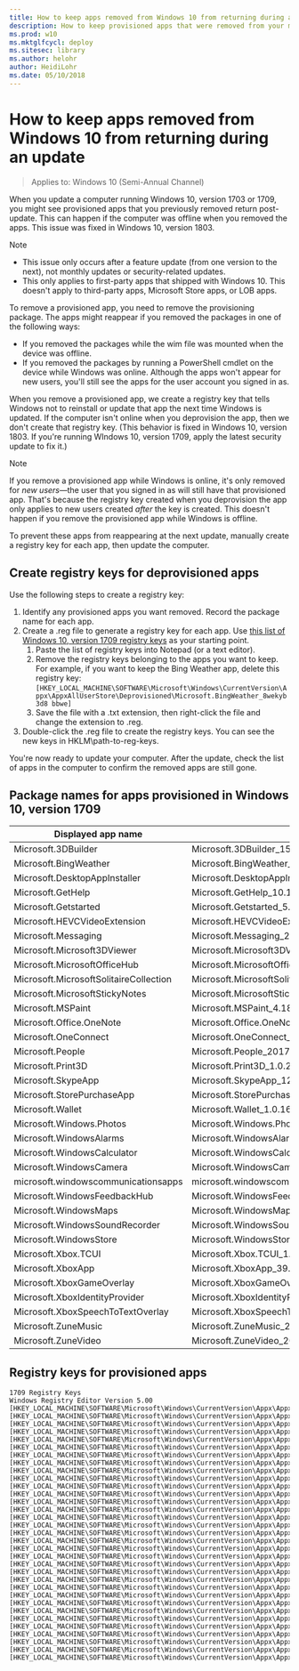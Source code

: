```yaml
---
title: How to keep apps removed from Windows 10 from returning during an update
description: How to keep provisioned apps that were removed from your machine from returning during an update.
ms.prod: w10
ms.mktglfcycl: deploy
ms.sitesec: library
ms.author: helohr
author: HeidiLohr
ms.date: 05/10/2018
---
```

# How to keep apps removed from Windows 10 from returning during an update

>Applies to: Windows 10 (Semi-Annual Channel)

When you update a computer running Windows 10, version 1703 or 1709, you might see provisioned apps that you previously removed return post-update. This can happen if the computer was offline when you removed the apps. This issue was fixed in Windows 10, version 1803.

>[!NOTE]
>* This issue only occurs after a feature update (from one version to the next), not monthly updates or security-related updates.
>* This only applies to first-party apps that shipped with Windows 10. This doesn't apply to third-party apps, Microsoft Store apps, or LOB apps.

To remove a provisioned app, you need to remove the provisioning package. The apps might reappear if you removed the packages in one of the following ways:

* If you removed the packages while the wim file was mounted when the device was offline.
* If you removed the packages by running a PowerShell cmdlet on the device while Windows was online. Although the apps won't appear for new users, you'll still see the apps for the user account you signed in as.

When you remove a provisioned app, we create a registry key that tells Windows not to reinstall or update that app the next time Windows is updated. If the computer isn't online when you deprovision the app, then we don't create that registry key. (This behavior is fixed in Windows 10, version 1803. If you're running WIndows 10, version 1709, apply the latest security update to fix it.)

>[!NOTE]
>If you remove a provisioned app while Windows is online, it's only removed for *new users*—the user that you signed in as will still have that provisioned app. That's because the registry key created when you deprovision the app only applies to new users created *after* the key is created. This doesn't happen if you remove the provisioned app while Windows is offline.

To prevent these apps from reappearing at the next update, manually create a registry key for each app, then update the computer.

## Create registry keys for deprovisioned apps

Use the following steps to create a registry key:

1. Identify any provisioned apps you want removed. Record the package name for each app.
2. Create a .reg file to generate a registry key for each app. Use [this list of Windows 10, version 1709 registry keys](#registry-keys-for-provisioned-apps) as your starting point.
    1. Paste the list of registry keys into Notepad (or a text editor).
    2. Remove the registry keys belonging to the apps you want to keep. For example, if you want to keep the Bing Weather app, delete this registry key: `[HKEY_LOCAL_MACHINE\SOFTWARE\Microsoft\Windows\CurrentVersion\Appx\AppxAllUserStore\Deprovisioned\Microsoft.BingWeather_8wekyb3d8 bbwe]`
    3. Save the file with a .txt extension, then right-click the file and change the extension to .reg.
3. Double-click the .reg file to create the registry keys. You can see the new keys in HKLM\\path-to-reg-keys.

You're now ready to update your computer. After the update, check the list of apps in the computer to confirm the removed apps are still gone.

## Package names for apps provisioned in Windows 10, version 1709

|Displayed app name|Package name|
|---|---|
|Microsoft.3DBuilder|Microsoft.3DBuilder_15.2.10821.1000_neutral_~_8wekyb3d8bbwe|
|Microsoft.BingWeather|Microsoft.BingWeather_4.23.10923.0_neutral_~_8wekyb3d8bbwe|
|Microsoft.DesktopAppInstaller|Microsoft.DesktopAppInstaller_1.10.16004.0_neutral_~_8wekyb3d8bbwe|
|Microsoft.GetHelp|Microsoft.GetHelp_10.1706.1811.0_neutral_~_8wekyb3d8bbwe|
|Microsoft.Getstarted|Microsoft.Getstarted_5.12.2691.1000_neutral_~_8wekyb3d8bbwe|
|Microsoft.HEVCVideoExtension|Microsoft.HEVCVideoExtension_1.0.2512.0_x64__8wekyb3d8bbwe|
|Microsoft.Messaging|Microsoft.Messaging_2018.124.707.0_neutral_~_8wekyb3d8bbwe|
|Microsoft.Microsoft3DViewer|Microsoft.Microsoft3DViewer_3.1803.29012.0_neutral_~_8wekyb3d8bbwe|
|Microsoft.MicrosoftOfficeHub|Microsoft.MicrosoftOfficeHub_2017.715.118.0_neutral_~_8wekyb3d8bbwe|
|Microsoft.MicrosoftSolitaireCollection|Microsoft.MicrosoftSolitaireCollection_3.18.12091.0_neutral_~_8wekyb3d8bbwe|
|Microsoft.MicrosoftStickyNotes|Microsoft.MicrosoftStickyNotes_2.1.18.0_neutral_~_8wekyb3d8bbwe|
|Microsoft.MSPaint|Microsoft.MSPaint_4.1803.21027.0_neutral_~_8wekyb3d8bbwe|
|Microsoft.Office.OneNote|Microsoft.Office.OneNote_2015.9126.21251.0_neutral_~_8wekyb3d8bbwe|
|Microsoft.OneConnect|Microsoft.OneConnect_3.1708.2224.0_neutral_~_8wekyb3d8bbwe|
|Microsoft.People|Microsoft.People_2017.1006.1846.1000_neutral_~_8wekyb3d8bbwe|
|Microsoft.Print3D|Microsoft.Print3D_1.0.2422.0_neutral_~_8wekyb3d8bbwe|
|Microsoft.SkypeApp|Microsoft.SkypeApp_12.1811.248.1000_neutral_~_kzf8qxf38zg5c|
|Microsoft.StorePurchaseApp|Microsoft.StorePurchaseApp_11802.1802.23014.0_neutral_~_8wekyb3d8bbwe|
|Microsoft.Wallet|Microsoft.Wallet_1.0.16328.0_neutral_~_8wekyb3d8bbwe|
|Microsoft.Windows.Photos|Microsoft.Windows.Photos_2018.18022.15810.1000_neutral_~_8wekyb3d8bbwe|
|Microsoft.WindowsAlarms|Microsoft.WindowsAlarms_2017.920.157.1000_neutral_~_8wekyb3d8bbwe|
|Microsoft.WindowsCalculator|Microsoft.WindowsCalculator_2017.928.0.1000_neutral_~_8wekyb3d8bbwe|
|Microsoft.WindowsCamera|Microsoft.WindowsCamera_2017.1117.10.1000_neutral_~_8wekyb3d8bbwe|
|microsoft.windowscommunicationsapps|microsoft.windowscommunicationsapps_2015.9126.21425.0_neutral_~_8wekyb3d8bbwe|
|Microsoft.WindowsFeedbackHub|Microsoft.WindowsFeedbackHub_2018.323.50.1000_neutral_~_8wekyb3d8bbwe|
|Microsoft.WindowsMaps|Microsoft.WindowsMaps_2017.1003.1829.1000_neutral_~_8wekyb3d8bbwe|
|Microsoft.WindowsSoundRecorder|Microsoft.WindowsSoundRecorder_2017.928.5.1000_neutral_~_8wekyb3d8bbwe|
|Microsoft.WindowsStore|Microsoft.WindowsStore_11803.1001.613.0_neutral_~_8wekyb3d8bbwe|
|Microsoft.Xbox.TCUI|Microsoft.Xbox.TCUI_1.8.24001.0_neutral_~_8wekyb3d8bbwe|
|Microsoft.XboxApp|Microsoft.XboxApp_39.39.21002.0_neutral_~_8wekyb3d8bbwe|
|Microsoft.XboxGameOverlay|Microsoft.XboxGameOverlay_1.24.5001.0_neutral_~_8wekyb3d8bbwe|
|Microsoft.XboxIdentityProvider|Microsoft.XboxIdentityProvider_2017.605.1240.0_neutral_~_8wekyb3d8bbwe|
|Microsoft.XboxSpeechToTextOverlay|Microsoft.XboxSpeechToTextOverlay_1.21.13002.0_neutral_~_8wekyb3d8bbwe|
|Microsoft.ZuneMusic|Microsoft.ZuneMusic_2019.18011.13411.1000_neutral_~_8wekyb3d8bbwe|
|Microsoft.ZuneVideo|Microsoft.ZuneVideo_2019.17122.16211.1000_neutral_~_8wekyb3d8bbwe|

## Registry keys for provisioned apps

```syntax
1709 Registry Keys
Windows Registry Editor Version 5.00
[HKEY_LOCAL_MACHINE\SOFTWARE\Microsoft\Windows\CurrentVersion\Appx\AppxAllUserStore\Deprovisioned]
[HKEY_LOCAL_MACHINE\SOFTWARE\Microsoft\Windows\CurrentVersion\Appx\AppxAllUserStore\Deprovisioned\Microsoft.BingWeather_8wekyb3d8bbwe]
[HKEY_LOCAL_MACHINE\SOFTWARE\Microsoft\Windows\CurrentVersion\Appx\AppxAllUserStore\Deprovisioned\Microsoft.DesktopAppInstaller_8wekyb3d8bbwe]
[HKEY_LOCAL_MACHINE\SOFTWARE\Microsoft\Windows\CurrentVersion\Appx\AppxAllUserStore\Deprovisioned\Microsoft.GetHelp_8wekyb3d8bbwe]
[HKEY_LOCAL_MACHINE\SOFTWARE\Microsoft\Windows\CurrentVersion\Appx\AppxAllUserStore\Deprovisioned\Microsoft.Getstarted_8wekyb3d8bbwe]
[HKEY_LOCAL_MACHINE\SOFTWARE\Microsoft\Windows\CurrentVersion\Appx\AppxAllUserStore\Deprovisioned\Microsoft.Microsoft3DViewer_8wekyb3d8bbwe]
[HKEY_LOCAL_MACHINE\SOFTWARE\Microsoft\Windows\CurrentVersion\Appx\AppxAllUserStore\Deprovisioned\Microsoft.MicrosoftOfficeHub_8wekyb3d8bbwe]
[HKEY_LOCAL_MACHINE\SOFTWARE\Microsoft\Windows\CurrentVersion\Appx\AppxAllUserStore\Deprovisioned\Microsoft.MicrosoftSolitaireCollection_8wekyb3d8bbwe]
[HKEY_LOCAL_MACHINE\SOFTWARE\Microsoft\Windows\CurrentVersion\Appx\AppxAllUserStore\Deprovisioned\Microsoft.MicrosoftStickyNotes_8wekyb3d8bbwe]
[HKEY_LOCAL_MACHINE\SOFTWARE\Microsoft\Windows\CurrentVersion\Appx\AppxAllUserStore\Deprovisioned\Microsoft.MSPaint_8wekyb3d8bbwe]
[HKEY_LOCAL_MACHINE\SOFTWARE\Microsoft\Windows\CurrentVersion\Appx\AppxAllUserStore\Deprovisioned\Microsoft.Office.OneNote_8wekyb3d8bbwe]
[HKEY_LOCAL_MACHINE\SOFTWARE\Microsoft\Windows\CurrentVersion\Appx\AppxAllUserStore\Deprovisioned\Microsoft.OneConnect_8wekyb3d8bbwe]
[HKEY_LOCAL_MACHINE\SOFTWARE\Microsoft\Windows\CurrentVersion\Appx\AppxAllUserStore\Deprovisioned\Microsoft.People_8wekyb3d8bbwe]
[HKEY_LOCAL_MACHINE\SOFTWARE\Microsoft\Windows\CurrentVersion\Appx\AppxAllUserStore\Deprovisioned\Microsoft.Print3D_8wekyb3d8bbwe]
[HKEY_LOCAL_MACHINE\SOFTWARE\Microsoft\Windows\CurrentVersion\Appx\AppxAllUserStore\Deprovisioned\Microsoft.SkypeApp_kzf8qxf38zg5c]
[HKEY_LOCAL_MACHINE\SOFTWARE\Microsoft\Windows\CurrentVersion\Appx\AppxAllUserStore\Deprovisioned\Microsoft.StorePurchaseApp_8wekyb3d8bbwe]
[HKEY_LOCAL_MACHINE\SOFTWARE\Microsoft\Windows\CurrentVersion\Appx\AppxAllUserStore\Deprovisioned\Microsoft.Wallet_8wekyb3d8bbwe]
[HKEY_LOCAL_MACHINE\SOFTWARE\Microsoft\Windows\CurrentVersion\Appx\AppxAllUserStore\Deprovisioned\Microsoft.Windows.Photos_8wekyb3d8bbwe]
[HKEY_LOCAL_MACHINE\SOFTWARE\Microsoft\Windows\CurrentVersion\Appx\AppxAllUserStore\Deprovisioned\Microsoft.WindowsAlarms_8wekyb3d8bbwe]
[HKEY_LOCAL_MACHINE\SOFTWARE\Microsoft\Windows\CurrentVersion\Appx\AppxAllUserStore\Deprovisioned\Microsoft.WindowsCalculator_8wekyb3d8bbwe]
[HKEY_LOCAL_MACHINE\SOFTWARE\Microsoft\Windows\CurrentVersion\Appx\AppxAllUserStore\Deprovisioned\Microsoft.WindowsCamera_8wekyb3d8bbwe]
[HKEY_LOCAL_MACHINE\SOFTWARE\Microsoft\Windows\CurrentVersion\Appx\AppxAllUserStore\Deprovisioned\microsoft.windowscommunicationsapps_8wekyb3d8bbwe]
[HKEY_LOCAL_MACHINE\SOFTWARE\Microsoft\Windows\CurrentVersion\Appx\AppxAllUserStore\Deprovisioned\Microsoft.WindowsFeedbackHub_8wekyb3d8bbwe]
[HKEY_LOCAL_MACHINE\SOFTWARE\Microsoft\Windows\CurrentVersion\Appx\AppxAllUserStore\Deprovisioned\Microsoft.WindowsMaps_8wekyb3d8bbwe]
[HKEY_LOCAL_MACHINE\SOFTWARE\Microsoft\Windows\CurrentVersion\Appx\AppxAllUserStore\Deprovisioned\Microsoft.WindowsSoundRecorder_8wekyb3d8bbwe]
[HKEY_LOCAL_MACHINE\SOFTWARE\Microsoft\Windows\CurrentVersion\Appx\AppxAllUserStore\Deprovisioned\Microsoft.WindowsStore_8wekyb3d8bbwe]
[HKEY_LOCAL_MACHINE\SOFTWARE\Microsoft\Windows\CurrentVersion\Appx\AppxAllUserStore\Deprovisioned\Microsoft.Xbox.TCUI_8wekyb3d8bbwe]
[HKEY_LOCAL_MACHINE\SOFTWARE\Microsoft\Windows\CurrentVersion\Appx\AppxAllUserStore\Deprovisioned\Microsoft.XboxApp_8wekyb3d8bbwe]
[HKEY_LOCAL_MACHINE\SOFTWARE\Microsoft\Windows\CurrentVersion\Appx\AppxAllUserStore\Deprovisioned\Microsoft.XboxGameOverlay_8wekyb3d8bbwe]
[HKEY_LOCAL_MACHINE\SOFTWARE\Microsoft\Windows\CurrentVersion\Appx\AppxAllUserStore\Deprovisioned\Microsoft.XboxIdentityProvider_8wekyb3d8bbwe]
[HKEY_LOCAL_MACHINE\SOFTWARE\Microsoft\Windows\CurrentVersion\Appx\AppxAllUserStore\Deprovisioned\Microsoft.XboxSpeechToTextOverlay_8wekyb3d8bbwe]
[HKEY_LOCAL_MACHINE\SOFTWARE\Microsoft\Windows\CurrentVersion\Appx\AppxAllUserStore\Deprovisioned\Microsoft.ZuneMusic_8wekyb3d8bbwe]
[HKEY_LOCAL_MACHINE\SOFTWARE\Microsoft\Windows\CurrentVersion\Appx\AppxAllUserStore\Deprovisioned\Microsoft.ZuneVideo_8wekyb3d8bbwe]
```